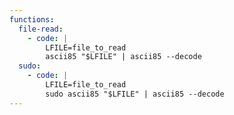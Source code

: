```yaml
---
functions:
  file-read:
    - code: |
        LFILE=file_to_read
        ascii85 "$LFILE" | ascii85 --decode
  sudo:
    - code: |
        LFILE=file_to_read
        sudo ascii85 "$LFILE" | ascii85 --decode
---
```

